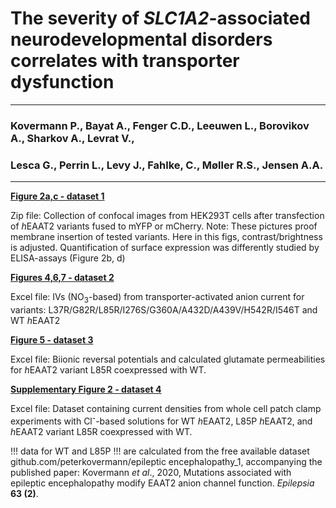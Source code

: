 # The severity of <i>SLC1A2</i>-associated neurodevelopmental disorders correlates with transporter dysfunction
---------------------------------------------------------------------------------------------------------------
### Kovermann P., Bayat A., Fenger C.D., Leeuwen L., Borovikov A., Sharkov A., Levrat V.,
### Lesca G., Perrin L., Levy J., Fahlke, C., Møller R.S., Jensen A.A. 
---------------------------------------------------------------------------------------------------------------

<b>[Figure 2a,c - dataset 1](../main/Fig_2_Confocal_images_EAAT2_variants_HEK293T.zip)</b>

Zip file: Collection of confocal images from HEK293T cells after transfection of <i>h</i>EAAT2 variants fused to mYFP or mCherry.
Note: These pictures proof membrane insertion of tested variants. Here in this figs, contrast/brightness is adjusted. Quantification
of surface expression was differently studied by ELISA-assays (Figure 2b, d)

<b>[Figures 4,6,7 - dataset 2](../main/Figs_4_6_7_Current_amplitudes_hEAAT2_variants.xlsx)</b>

Excel file: IVs (NO<sub>3</sub>-based) from transporter-activated anion current 
for variants: L37R/G82R/L85R/I276S/G360A/A432D/A439V/H542R/I546T and WT <i>h</i>EAAT2

<b>[Figure 5 - dataset 3](../main/Fig_5_WTcoL85R_Glut_permeability.xlsx)</b>

Excel file: Biionic reversal potentials and calculated glutamate permeabilities 
for <i>h</i>EAAT2 variant L85R coexpressed with WT.

<b>[Supplementary Figure 2 - dataset 4](../main/Supplementary_Fig_2.xlsx)</b>

Excel file: Dataset containing current densities from whole cell patch clamp experiments with Cl<sup>-</sup>-based solutions
for WT <i>h</i>EAAT2, L85P <i>h</i>EAAT2, and <i>h</i>EAAT2 variant L85R coexpressed with WT.

!!! data for WT and L85P !!! are calculated from the free available dataset github.com/peterkovermann/epileptic encephalopathy_1,
accompanying the published paper: Kovermann <i>et al</i>., 2020, Mutations associated with epileptic encephalopathy modify EAAT2 anion channel function.
<i>Epilepsia</i> <b>63 (2)</b>.
